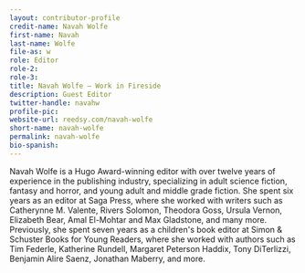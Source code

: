 ```yaml
---
layout: contributor-profile
credit-name: Navah Wolfe
first-name: Navah
last-name: Wolfe
file-as: w
role: Editor
role-2:
role-3:
title: Navah Wolfe — Work in Fireside
description: Guest Editor
twitter-handle: navahw
profile-pic:
website-url: reedsy.com/navah-wolfe
short-name: navah-wolfe
permalink: navah-wolfe
bio-spanish:
---
```

Navah Wolfe is a Hugo Award-winning editor with over twelve years of experience in the publishing industry, specializing in adult science fiction, fantasy and horror, and young adult and middle grade fiction. She spent six years as an editor at Saga Press, where she worked with writers such as Catherynne M. Valente, Rivers Solomon, Theodora Goss, Ursula Vernon, Elizabeth Bear, Amal El-Mohtar and Max Gladstone, and many more. Previously, she spent seven years as a children's book editor at Simon & Schuster Books for Young Readers, where she worked with authors such as Tim Federle, Katherine Rundell, Margaret Peterson Haddix, Tony DiTerlizzi, Benjamin Alire Saenz, Jonathan Maberry, and more.
